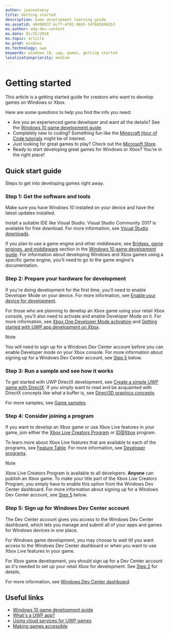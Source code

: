```yaml
---
author: joannaleecy
title: Getting started
description: Game development learning guide
ms.assetid: 40490837-6c7f-4f82-96b5-14f6858982b3
ms.author: wdg-dev-content
ms.date: 01/25/2018
ms.topic: article
ms.prod: windows
ms.technology: uwp
keywords: windows 10, uwp, games, getting started
localizationpriority: medium
---
```


# Getting started

This article is a getting started guide for creators who want to develop games on Windows or Xbox. 

Here are some questions to help you find the info you need:
* Are you an experienced game developer and want all the details? See the [Windows 10 game development guide](e2e.md).
* Completely new to coding? Something fun like the [Minecraft Hour of Code tutorials](https://code.org/minecraft) might be of interest.
* Just looking for great games to play? Check out the [Microsoft Store](https://www.microsoft.com/store).
* Ready to start developing great games for Windows or Xbox?  You’re in the right place!

## Quick start guide

Steps to get into developing games right away.

### Step 1: Get the software and tools

Make sure you have Windows 10 installed on your device and have the latest updates installed.

Install a suitable IDE like Visual Studio. Visual Studio Community 2017 is available for free download. For more information, see [Visual Studio downloads](https://www.visualstudio.com/downloads/).

If you plan to use a game engine and other middleware, see [Bridges, game engines, and middleware](e2e.md#bridges-game-engines-and-middleware) section in the [Windows 10 game development guide](e2e.md). For information about developing Windows and Xbox games using a specific game engine, you'll need to go to the game engine's documentation.

### Step 2: Prepare your hardware for development

If you're doing development for the first time, you'll need to enable Developer Mode on your device. For more information, see [Enable your device for development](../get-started/enable-your-device-for-development.md).

For those who are planning to develop an Xbox game using your retail Xbox console, you'll also need to activate and enable Developer Mode on it. For more information, see [Xbox One Developer Mode activation](../xbox-apps/devkit-activation.md) and [Getting started with UWP app development on Xbox](../xbox-apps/getting-started.md). 

> [!Note]
> You will need to sign up for a Windows Dev Center account before you can enable Developer mode on your Xbox console. For more information about signing up for a Windows Dev Center account, see [Step 5](#step-5-sign-up-for-windows-dev-center-account) below.

### Step 3: Run a sample and see how it works

To get started with UWP DirectX development, see [Create a simple UWP game with DirectX](tutorial--create-your-first-uwp-directx-game.md). If you simply want to read and be acquainted with DirectX concepts like what a buffer is, see [Direct3D graphics concepts](../graphics-concepts/index.md).

For more samples, see [Game samples](e2e.md#game-samples).

### Step 4: Consider joining a program

If you want to develop an Xbox game or use Xbox Live features in your game, join either the [Xbox Live Creators Program](https://developer.microsoft.com/games/xbox/xboxlive/creator) or [ID@Xbox](http://www.xbox.com/Developers/id) program. 

To learn more about Xbox Live features that are available to each of the programs, see [Feature Table](../xbox-live/developer-program-overview.md#feature-table). For more information, see [Developer programs](e2e.md#developer-programs).

> [!Note]
> Xbox Live Creators Program is available to all developers. **Anyone** can publish an Xbox game. To make your title part of the Xbox Live Creators Program, you simply have to enable this option from the Windows Dev Center dashboard. For more information about signing up for a Windows Dev Center account, see [Step 5](#step-5-sign-up-for-windows-dev-center-account) below.

### Step 5: Sign up for Windows Dev Center account

The Dev Center account gives you access to the Windows Dev Center dashboard, which lets you manage and submit all of your apps and games for Windows devices in one place.

For Windows game development, you may choose to wait till you want access to the Windows Dev Center dashboard or when you want to use Xbox Live features in your game.

For Xbox game development, you should sign up for a Dev Center account as it's needed to set up your retail Xbox for development. See [Step 2](#step-2-prepare-your-hardware-for-development) for details.

For more information, see [Windows Dev Center dashboard](../publish/using-the-windows-dev-center-dashboard.md).

## Useful links

* [Windows 10 game development guide](e2e.md)
* [What's a UWP app?](../get-started/universal-application-platform-guide.md)
* [Using cloud services for UWP games](cloud-for-games.md)
* [Making games accessible](accessibility-for-games.md)